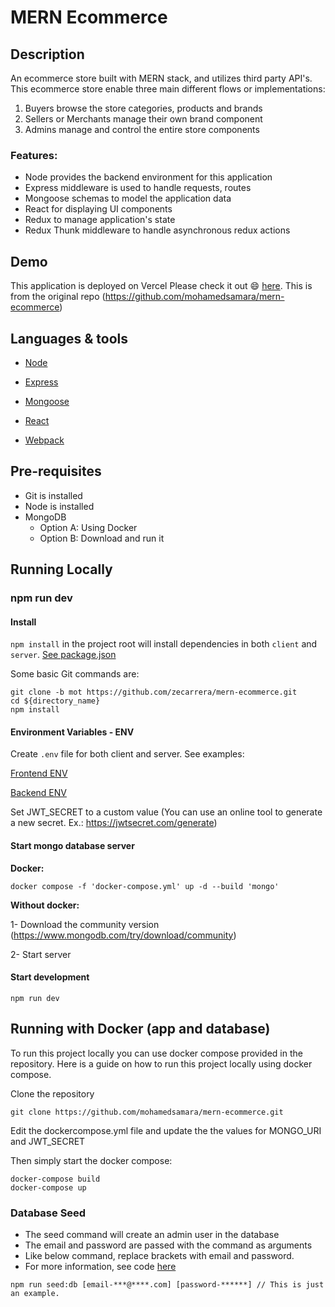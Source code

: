 # MERN Ecommerce

## Description

An ecommerce store built with MERN stack, and utilizes third party API's. This ecommerce store enable three main different flows or implementations:

1. Buyers browse the store categories, products and brands
2. Sellers or Merchants manage their own brand component
3. Admins manage and control the entire store components 

### Features:

  * Node provides the backend environment for this application
  * Express middleware is used to handle requests, routes
  * Mongoose schemas to model the application data
  * React for displaying UI components
  * Redux to manage application's state
  * Redux Thunk middleware to handle asynchronous redux actions

## Demo

This application is deployed on Vercel Please check it out :smile: [here](https://mern-store-gold.vercel.app). This is from the original repo (https://github.com/mohamedsamara/mern-ecommerce)

## Languages & tools

- [Node](https://nodejs.org/en/)

- [Express](https://expressjs.com/)

- [Mongoose](https://mongoosejs.com/)

- [React](https://reactjs.org/)

- [Webpack](https://webpack.js.org/)


## Pre-requisites

- Git is installed
- Node is installed
- MongoDB
  - Option A: Using Docker
  - Option B: Download and run it 

## Running Locally

### npm run dev
#### Install

`npm install` in the project root will install dependencies in both `client` and `server`. [See package.json](package.json)

Some basic Git commands are:

```
git clone -b mot https://github.com/zecarrera/mern-ecommerce.git
cd ${directory_name}
npm install
```

#### Environment Variables - ENV

Create `.env` file for both client and server. See examples:

[Frontend ENV](client/.env.example)

[Backend ENV](server/.env.example)

Set JWT_SECRET to a custom value (You can use an online tool to generate a new secret. Ex.: https://jwtsecret.com/generate)

#### Start mongo database server

**Docker:**
```
docker compose -f 'docker-compose.yml' up -d --build 'mongo'
```

**Without docker:**

1- Download the community version (https://www.mongodb.com/try/download/community)


2- Start server

#### Start development

```
npm run dev
```

## Running with Docker (app and database)

To run this project locally you can use docker compose provided in the repository. Here is a guide on how to run this project locally using docker compose.

Clone the repository
```
git clone https://github.com/mohamedsamara/mern-ecommerce.git
```

Edit the dockercompose.yml file and update the the values for MONGO_URI and JWT_SECRET

Then simply start the docker compose:

```
docker-compose build
docker-compose up
```

### Database Seed

* The seed command will create an admin user in the database
* The email and password are passed with the command as arguments
* Like below command, replace brackets with email and password. 
* For more information, see code [here](server/utils/seed.js)

```
npm run seed:db [email-***@****.com] [password-******] // This is just an example.
```
